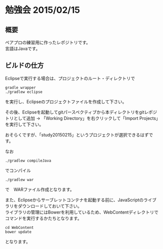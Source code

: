 # 勉強会 2015/02/15
## 概要
ペアプロの練習用に作ったレポジトリです。  
言語はJavaです。

## ビルドの仕方
Eclipseで実行する場合は、プロジェクトのルート・ディレクトリで

```
gradle wrapper
./gradlew eclipse
```

を実行し、Eclipseのプロジェクトファイルを作成して下さい。

その後、Eclipseを起動してgitパースペクティブから本ディレクトリをgitレポジトリとして追加 → 「Working Directory」を右クリックして「Import Projects」を実行して下さい。

おそらくですが、「study20150215」というプロジェクトが選択できるはずです。

なお

```
./gradlew compileJava
```

でコンパイル

```
./gradlew war 
```

で　WARファイル作成となります。

また、Eclipseからサーブレットコンテナを起動する前に、JavaScriptのライブラリをダウンロードしておいて下さい。  
ライブラリの管理にはBowerを利用しているため、WebContentディレクトリでコマンドを実行するかたちとなります。


```
cd WebContent
bower update
```

となります。